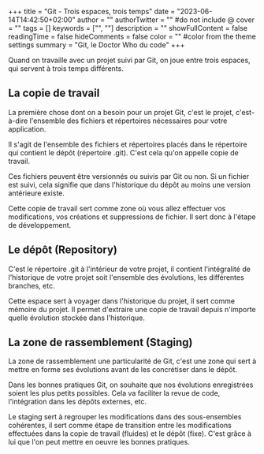 +++
title = "Git - Trois espaces, trois temps"
date = "2023-06-14T14:42:50+02:00"
author = ""
authorTwitter = "" #do not include @
cover = ""
tags = []
keywords = ["", ""]
description = ""
showFullContent = false
readingTime = false
hideComments = false
color = "" #color from the theme settings
summary = "Git, le Doctor Who du code"
+++

Quand on travaille avec un projet suivi par Git, on joue entre trois espaces,
qui servent à trois temps différents.

## La copie de travail

La première chose dont on a besoin pour un projet Git, c'est le projet,
c'est-à-dire l'ensemble des fichiers et répertoires nécessaires pour votre
application.

Il s'agit de l'ensemble des fichiers et répertoires placés dans le répertoire
qui contient le dépôt (répertoire .git). C'est cela qu'on appelle copie de
travail.

Ces fichiers peuvent être versionnés ou suivis par Git ou non. Si un fichier est
suivi, cela signifie que dans l'historique du dépôt au moins une version
antérieure existe. 

Cette copie de travail sert comme zone où vous allez effectuer vos
modifications, vos créations et suppressions de fichier. Il sert donc à l'étape
de développement.

## Le dépôt (Repository)

C'est le répertoire .git à l'intérieur de votre projet, il contient
l'intégralité de l'historique de votre projet soit l'ensemble des évolutions,
les différentes branches, etc.

Cette espace sert à voyager dans l'historique du projet, il sert comme mémoire
du projet. Il permet d'extraire une copie de travail depuis n'importe quelle
évolution stockée dans l'historique.

## La zone de rassemblement (Staging)

La zone de rassemblement une particularité de Git, c'est une zone qui sert à
mettre en forme ses évolutions avant de les concrétiser dans le dépôt.

Dans les bonnes pratiques Git, on souhaite que nos évolutions enregistrées
soient les plus petits possibles. Cela va faciliter la revue de code,
l'intégration dans les dépôts externes, etc. 

Le staging sert à regrouper les modifications dans des sous-ensembles
cohérentes, il sert comme étape de transition entre les modifications effectuées
dans la copie de travail (fluides) et le dépôt (fixe). C'est grâce à lui que
l'on peut mettre en oeuvre les bonnes pratiques.